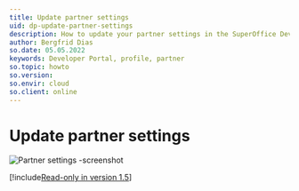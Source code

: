 ```yaml
---
title: Update partner settings
uid: dp-update-partner-settings
description: How to update your partner settings in the SuperOffice Developer Portal.
author: Bergfrid Dias
so.date: 05.05.2022
keywords: Developer Portal, profile, partner
so.topic: howto
so.version:
so.envir: cloud
so.client: online
---
```


# Update partner settings

![Partner settings -screenshot][img1]

[!include[Read-only in version 1.5](../includes/note-cannot-edit.md)]

<!--
1. In the Developer Portal, go to your partner page.
2. Select **Settings** from the left menu or click the **Edit** button.
3. Update names and contact persons.

    To [change a contact][1], click **Clear** and then add the new person.

4. Click **Save Settings**.

> [!TIP]
> [!include[Link to partner settings](../includes/see-partner-settings.md)]
-->

<!-- Referenced links -->
[1]: update-contact-person.md

<!-- Referenced images -->
[img1]: media/partner-settings.png
